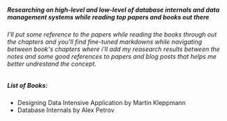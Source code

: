 ##### Researching on high-level and low-level of database internals and data management systems while reading top papers and books out there
###### I'll put some reference to the papers while reading the books through out the chapters and you'll find fine-tuned markdowns while navigating between book's chapters where i'll add my reasearch results between the notes and some good references to papers and blog posts that helps me better undrestand the concept.

##### List of Books:
- Designing Data Intensive Application by Martin Kleppmann
- Database Internals by Alex Petrov
